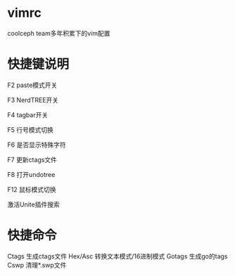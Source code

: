 # vimrc
coolceph team多年积累下的vim配置

# 快捷键说明
F2  paste模式开关

F3  NerdTREE开关

F4  tagbar开关

F5  行号模式切换

F6  是否显示特殊字符

F7  更新ctags文件

F8  打开undotree

F12 鼠标模式切换

<Space><Space> 激活Unite插件搜索

# 快捷命令
Ctags   生成ctags文件
Hex/Asc 转换文本模式/16进制模式
Gotags  生成go的tags
Cswp    清理*.swp文件

